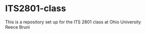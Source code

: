 # ITS2801-class
This is a repository set up for the ITS 2801 class at Ohio University   
Reece Bruni
